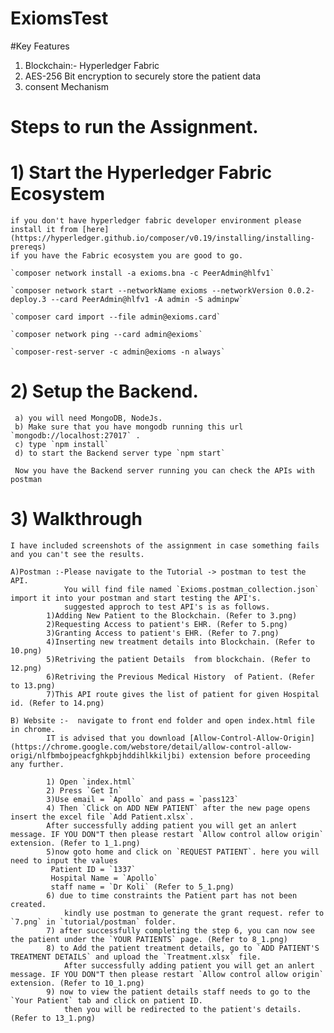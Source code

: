 # ExiomsTest

#Key Features

1. Blockchain:- Hyperledger Fabric
2. AES-256 Bit encryption to securely store the patient data
3. consent Mechanism

# Steps to run the Assignment.

# 1) Start the Hyperledger Fabric Ecosystem

    if you don't have hyperledger fabric developer environment please install it from [here](https://hyperledger.github.io/composer/v0.19/installing/installing-prereqs)
    if you have the Fabric ecosystem you are good to go.

    `composer network install -a exioms.bna -c PeerAdmin@hlfv1`

    `composer network start --networkName exioms --networkVersion 0.0.2-deploy.3 --card PeerAdmin@hlfv1 -A admin -S adminpw`

    `composer card import --file admin@exioms.card`

    `composer network ping --card admin@exioms`

    `composer-rest-server -c admin@exioms -n always`

# 2) Setup the Backend.

     a) you will need MongoDB, NodeJs.
     b) Make sure that you have mongodb running this url `mongodb://localhost:27017` .
     c) type `npm install`
     d) to start the Backend server type `npm start`

     Now you have the Backend server running you can check the APIs with postman

# 3) Walkthrough

    I have included screenshots of the assignment in case something fails and you can't see the results.

    A)Postman :-Please navigate to the Tutorial -> postman to test the API.
                You will find file named `Exioms.postman_collection.json` import it into your postman and start testing the API's.
                suggested approch to test API's is as follows.
            1)Adding New Patient to the Blockchain. (Refer to 3.png)
            2)Requesting Access to patient's EHR. (Refer to 5.png)
            3)Granting Access to patient's EHR. (Refer to 7.png)
            4)Inserting new treatment details into Blockchain. (Refer to 10.png)
            5)Retriving the patient Details  from blockchain. (Refer to 12.png)
            6)Retriving the Previous Medical History  of Patient. (Refer to 13.png)
            7)This API route gives the list of patient for given Hospital id. (Refer to 14.png)

    B) Website :-  navigate to front end folder and open index.html file in chrome.
            IT is advised that you download [Allow-Control-Allow-Origin] (https://chrome.google.com/webstore/detail/allow-control-allow-origi/nlfbmbojpeacfghkpbjhddihlkkiljbi) extension before proceeding any further.

            1) Open `index.html`
            2) Press `Get In`
            3)Use email = `Apollo` and pass = `pass123`
            4) Then `Click on ADD NEW PATIENT` after the new page opens insert the excel file `Add Patient.xlsx`.
            After successfully adding patient you will get an anlert message. IF YOU DON"T then please restart `Allow control allow origin` extension. (Refer to 1_1.png)
            5)now goto home and click on `REQUEST PATIENT`. here you will need to input the values
             Patient ID = `1337`
             Hospital Name = `Apollo`
             staff name = `Dr Koli` (Refer to 5_1.png)
            6) due to time constraints the Patient part has not been created.
                kindly use postman to generate the grant request. refer to `7.png` in `tutorial/postman` folder.
            7) after successfully completing the step 6, you can now see the patient under the `YOUR PATIENTS` page. (Refer to 8_1.png)
            8) to Add the patient treatment details, go to `ADD PATIENT'S TREATMENT DETAILS` and upload the `Treatment.xlsx` file.
                After successfully adding patient you will get an anlert message. IF YOU DON"T then please restart `Allow control allow origin` extension. (Refer to 10_1.png)
            9) now to view the patient details staff needs to go to the `Your Patient` tab and click on patient ID.
                then you will be redirected to the patient's details. (Refer to 13_1.png)
